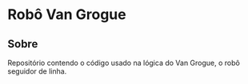 # Robô Van Grogue
## Sobre
Repositório contendo o código usado na lógica do Van Grogue, o robô seguidor de linha.
